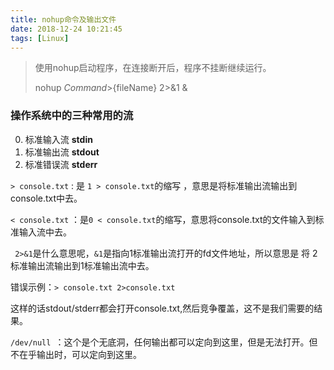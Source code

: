 ```yaml
---
title: nohup命令及输出文件
date: 2018-12-24 10:21:45
tags: [Linux]
---
```


> 使用nohup启动程序，在连接断开后，程序不挂断继续运行。
>
> nohup ${Command}  >${fileName} 2>&1 &

<!--more-->

### 操作系统中的三种常用的流

0. 标准输入流 **stdin**
1. 标准输出流 **stdout**
2. 标准错误流 **stderr**

`> console.txt` : 是 `1 > console.txt`的缩写 ，意思是将标准输出流输出到console.txt中去。

`< console.txt` ：是`0 < console.txt`的缩写，意思将console.txt的文件输入到标准输入流中去。

` 2>&1`是什么意思呢，`&1`是指向1标准输出流打开的fd文件地址，所以意思是 将 2标准输出流输出到1标准输出流中去。

错误示例：`> console.txt 2>console.txt`

这样的话stdout/stderr都会打开console.txt,然后竞争覆盖，这不是我们需要的结果。

`/dev/null `：这个是个无底洞，任何输出都可以定向到这里，但是无法打开。但不在乎输出时，可以定向到这里。